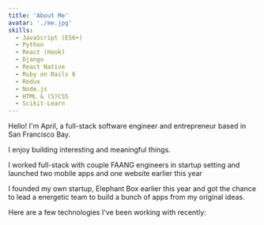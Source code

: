 ```yaml
---
title: 'About Me'
avatar: './me.jpg'
skills:
  - JavaScript (ES6+)
  - Python
  - React (Hook)
  - Django
  - React Native
  - Ruby on Rails 6
  - Redux
  - Node.js
  - HTML & (S)CSS
  - Scikit-Learn
---
```


Hello! I'm April, a full-stack software engineer and entrepreneur based in San Francisco Bay.

I enjoy building interesting and meaningful things.

I worked full-stack with couple FAANG engineers in startup setting and launched two mobile apps and one website earlier this year

I founded my own startup, Elephant Box earlier this year and got the chance to lead a energetic team to build a bunch of apps from my original ideas.

Here are a few technologies I've been working with recently:
